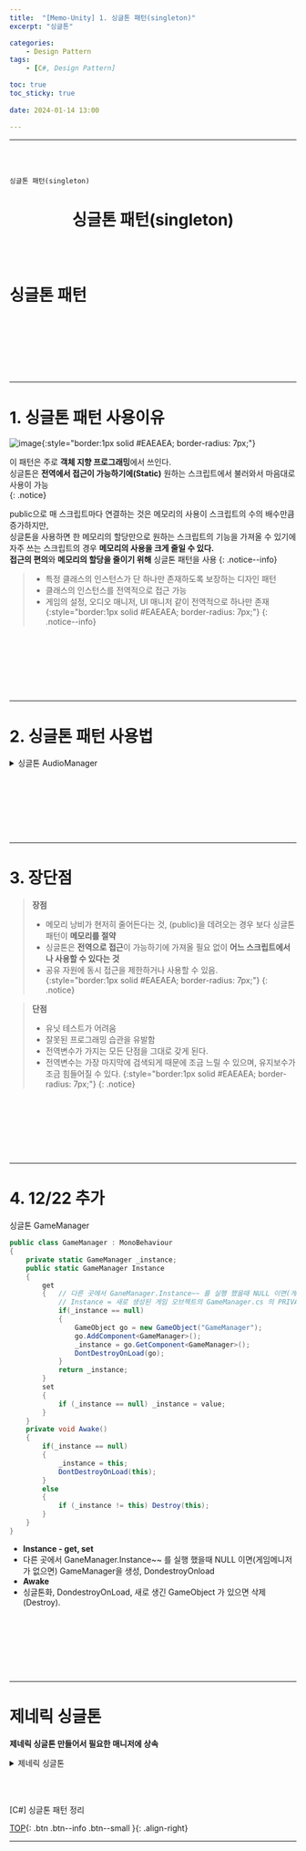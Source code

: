 ```yaml
---
title:  "[Memo-Unity] 1. 싱글톤 패턴(singleton)"
excerpt: "싱글톤"

categories:
    - Design Pattern
tags:
    - [C#, Design Pattern]

toc: true
toc_sticky: true
 
date: 2024-01-14 13:00

---
```

- - -
<BR><BR>

`싱글톤 패턴(singleton)`

<center><H1> 싱글톤 패턴(singleton)</H1></center>

<BR><BR>


<h1>싱글톤 패턴</h1>

<br><br><br><br><br><br>
- - - 

# 1. 싱글톤 패턴 사용이유

![image](https://github.com/levell1/levell1.github.io/assets/96651722/357ef27b-e877-445f-b3a5-a8c679541e91){:style="border:1px solid #EAEAEA; border-radius: 7px;"}   

이 패턴은 주로 **객체 지향 프로그래밍**에서 쓰인다.  
싱글톤은 **전역에서 접근이 가능하기에(Static)** 원하는 스크립트에서 불러와서 마음대로 사용이 가능  
{: .notice}

public으로 매 스크립트마다 연결하는 것은 메모리의 사용이 스크립트의 수의 배수만큼 증가하지만,  
싱글톤을 사용하면 한 메모리의 할당만으로 원하는 스크립트의 기능을 가져올 수 있기에 자주 쓰는 스크립트의 경우 **메모리의 사용을 크게 줄일 수 있다.**  
**접근의 편의**와 **메모리의 할당을 줄이기 위해** 싱글톤 패턴을 사용
{: .notice--info}


> - 특정 클래스의 인스턴스가 단 하나만 존재하도록 보장하는 디자인 패턴
> - 클래스의 인스턴스를 전역적으로 접근 가능
> - 게임의 설정, 오디오 매니저, UI 매니저 같이 전역적으로 하나만 존재
{:style="border:1px solid #EAEAEA; border-radius: 7px;"}
{: .notice--info} 

<br><br><br><br><br><br>
- - - 

# 2. 싱글톤 패턴 사용법

<details>
<summary>싱글톤 AudioManager</summary>

<div class="notice--primary" markdown="1"> 

```c#
public class AudioManager
{
    // 이 인스턴스는 프로그램의 실행 동안 단 한 번만 생성됨
    private static AudioManager _instance;

    // 싱글톤 인스턴스에 대한 접근자
    public static AudioManager Instance
    {
        get
        {
            if (_instance == null)
            {
                _instance = new AudioManager();
            }
            return _instance;
        }
    }

    // 생성자를 private으로 설정하여 외부에서 인스턴스를 생성하는 것을 방지
    private AudioManager() 
    {
        // 초기화 코드
    }

    // 오디오 관련 메소드
    public void PlaySound(string soundName)
    {
        // 소리 재생
    }

    public void StopSound(string soundName)
    {
        // 소리 중지
    }
}

// 메모리 사용을 최적화하고 코드를 깔끔하게 사용할 수 있게 해주는 싱글톤 패턴!
AudioManager.Instance.PlaySound("backgroundMusic");

```
</div>
</details>

<br><br><br><br><br><br>
- - - 

# 3. 장단점

> **장점**  
>   -   메모리 낭비가 현저히 줄어든다는 것, (public)을 데려오는 경우 보다 싱글톤 패턴이 **메모리를 절약**
>   -   싱글톤은 **전역으로 접근**이 가능하기에 가져올 필요 없이 **어느 스크립트에서나 사용할 수 있다는 것**
>   -   공유 자원에 동시 접근을 제한하거나 사용할 수 있음.  
{:style="border:1px solid #EAEAEA; border-radius: 7px;"}
{: .notice} 

> **단점**  
>   -   유닛 테스트가 어려움  
>   -   잘못된 프로그래밍 습관을 유발함  
>   -   전역변수가 가지는 모든 단점을 그대로 갖게 된다.
>   -   전역변수는 가장 마지막에 검색되게 때문에 조금 느릴 수 있으며, 유지보수가 조금 힘들어질 수 있다.
{:style="border:1px solid #EAEAEA; border-radius: 7px;"}
{: .notice} 


<br><br><br><br><br><br>
- - - 

# 4. 12/22 추가
싱글톤 GameManager

<div class="notice--primary" markdown="1"> 

```c#
public class GameManager : MonoBehaviour
{
    private static GameManager _instance;
    public static GameManager Instance
    {
        get
        {   // 다른 곳에서 GaneManager.Instance~~ 를 실행 했을때 NULL 이면(게임메니저가 없으면) GameManager을 생성, DondestroyOnload
            // Instance = 새로 생성된 게임 오브젝트의 GameManager.cs 의 PRIVATE _instance
            if(_instance == null)
            {
                GameObject go = new GameObject("GameManager");
                go.AddComponent<GameManager>();
                _instance = go.GetComponent<GameManager>();
                DontDestroyOnLoad(go);
            }
            return _instance;
        }
        set
        {
            if (_instance == null) _instance = value;
        }
    }
    private void Awake()
    {
        if(_instance == null)
        {
            _instance = this;
            DontDestroyOnLoad(this);
        }
        else
        {
            if (_instance != this) Destroy(this);
        }
    }   
}
```

- **Instance - get, set**
- 다른 곳에서 GaneManager.Instance~~ 를 실행 했을때 NULL 이면(게임메니저가 없으면) GameManager을 생성, DondestroyOnload
- **Awake**
- 싱글톤화, DondestroyOnLoad, 새로 생긴 GameObject 가 있으면 삭제(Destroy).

</div>

<br><br><br><br><br><br>
- - - 

# 제네릭 싱글톤
**제네릭 싱글톤 만들어서 필요한 매니저에 상속**  

<details>
<summary>제네릭 싱글톤</summary>

<div class="notice--primary" markdown="1"> 

```c# 
using UnityEngine;

public class Singleton <T>: MonoBehaviour where T: Component
{
    private static T_instance;

    public static T instance
    {
        get
        {
            if (_instance == null)
            {
                _instance = FindObjectOfType<T>();

                if (_instance == null)
                {
                    GameObject obj = new GameObject();
                    obj.name = typeof(T).Name;
                    _instance = obj.AddComponent<T>();
                }
            }

            return _instance;
        }
    }

    public void Awake()
    {
        if (_instance == null)
        {
            _instance = this as T;
            DontDestroyOnLoad(gameObject);
        }
        else
        {
            Destroy(gameObject);
        }
    }
}

public class GameManager : Singleton<GameManager>
{
    void Start()
    {

    }
}
```
</div>
</details>

<br><br>

[C#] 싱글톤 패턴 정리

[TOP](#){: .btn .btn--info .btn--small }{: .align-right}
<br>
- - -
